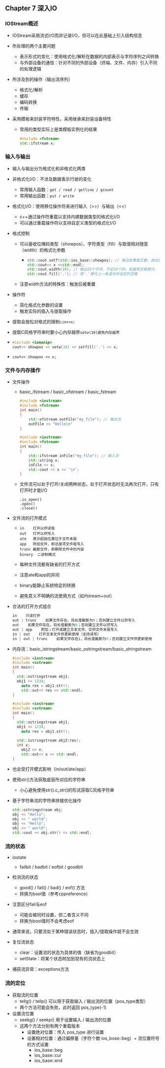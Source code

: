 ## Chapter 7 深入IO

### IOStream概述

- IOStream采用流式I/O而非记录I/O，但可以在此基础上引入结构信息

- 所处理的两个主要问题
  - 表示形式的变化：使用格式化/解析在数据的内部表示与字符序列之间转换
  - 与外部设备的通信：针对不同的外部设备（终端、文件、内存）引入不同的处理逻辑
  
- 所涉及到的操作（输出流序列）
  - 格式化/解析
  - 缓存
  - 编码转换
  - 传输
  
- 采用模板来封装字符特性，采用继承来封装设备特性
  - 常用的类型实际上是类模板实例化的结果
  
    ```c++
    #include <fstream>
    std::ifstream x;
    ```

### 输入与输出

- 输入与输出分为格式化和非格式化两类

- 非格式化I/O：不涉及数据表示行驶的变化

  - 常用输入函数：`get / read / getline / gcount`
  - 常用输出函数：`put / write`

- 格式化I/O：使用移位操作符来进行输入（>>）与输出（<<）

  - c++通过操作符重载以支持内建数据类型的格式化I/O
  - 可以通过重载操作符以支持自定义类型的格式化I/O

- 格式控制

  - 可以接收位掩码类型（showpos）、字符类型（fill）与取值相对随意（width）的格式化参数

    - ```c++
      std::cout.setf(std::ios_base::showpos); // 输出如果是正数，自动加正号
      std::cout<< x <<std::endl;
      std::cout.width(10); // 输出10个字符，不足10个的，前面用空格替代.
      std::cout.fill('.'); // 用'.'替代上一条语句中设定的空格
      ```

  - 注意width方法的特殊性：触发后被重置

- 操作符

  - 简化格式化参数的设置
  - 触发实际的插入与提取操作

- 提取会放松对格式的限制`cin<<x;`

- 提取C风格字符串时要小心内存越界`setw(10)避免内存越界`

- ```c++
  #include <iomanip>
  cout<< showpos << setw(10) << setfill('.') << x;
  ```

- `cout<< showpos << x;`

### 文件与内存操作

- 文件操作

  - basic_ifstream / basic_ofstream / basic_fstream

    ```c++
    #include <iostream>
    #include <fstream>
    int main()
    {
    	std::ofstream outFile("my_file"); // 输出流 
    	outFile << "Hello\n"
    }
    ```

    ```c++
    #include <iostream>
    #include <fstream>
    int main()
    {
    	std::ifstream inFile("my_file"); // 输入流 
    	std::string x;
    	inFile >> x;
    	std::cout << x << '\n';
    }
    ```

  - 文件流可以处于打开/关闭两种状态，处于打开状态时无法再次打开，只有打开时才能I/O

    ```
    .is_open()
    .open()
    .close()
    ```

- 文件流的打开模式

  - ```
    in    打开以供读取
    out   打开以供写入
    ate   表示起始位置位于文件末尾
    app   附加文件，即总是项文件尾写入
    trunc 截断文件，即删除文件中的内容
    binary  二进制模式
    ```

  - 每种文件流都有缺省的打开方式

  - 注意ate和app的异同

  - binary能静止系统特定的转换

  - 避免意义不明确的流使用方式（如ifstream+out） 

- 合法的打开方式组合
  
  ```c++
  in    只读打开
  out | trunc    如果文件存在，将长度截断为0；否则建立文件以供写入
  out    如果文件存在，将长度截断为0；否则建立文件以供写入
  out | app    附加；打开或建立文本文件，仅供文件末尾写入
  in | out    打开文本文件供更新使用（支持读写）
  in | out | trunc    如果文件存在i，将长度截断为0；否则建立文件供更新使用
  ```
  
- 内存流：basic_istringstream/basic_ostringstream/basic_stringstream
  
  ```c++
  #include <iostream>
  #include <sstream>
  int main()
  {
  	std::ostringstream obj1;
  	obj1 << 1234;
      auto res = obj1.str();
      std::out<< res << std::endl;
  }
  ```
  
  ```c++
  #include <iostream>
  #include <sstream>
  int main()
  {
  	std::ostringstream obj1;
  	obj1 << 1234;
      auto res = obj1.str();
      
  	std::istringstream obj2(res);
  	int x;
      obj2 >> x;
      std::out<< x << std::endl;
  }
  ```
  
- 也会受打开模式影响（in/out/ate/app）
  
- 使用str()方法获取底层所对应的字符串
  
  - 小心避免使用str().c_str()的形式获取C风格字符串
  
- 基于字符串流的字符串拼接优化操作
  
  ```c++
  std::ostringstream obj;
  obj << "Hello";
  obj << " world";
  obj << "Hello";
  obj << " world";
  std::cout << obj.str() << std::endl;
  ```
### 流的状态

- iostate
  - failbit / badbit / eofbit / goodbit
- 检测流的状态
  - good() / fail() / bad() / eof() 方法
  - 转换为bool值（参考cppreference）
- 注意区分fail与eof
  - 可能会被同时设置，但二者含义不同
  - 转换为bool值时不会考虑eof
- 通常来说，只要流处于某种错误状态时，插入/提取操作就不会生效

- 复位流状态
  - clear：设置流的状态为具体的值（缺省为goodbit）
  - setState：将某个状态附加到现有的流状态上
- 捕获流异常：exceptions方法

### 流的定位

- 获取流的位置
  - tellg() / tellp() 可以用于获取输入 / 输出流的位置（pos_type类型）
  - 两个方法可能会失败，此时返回 pos_type(-1)
- 设置流位置
  - seekg() / seekp() 用于设置输入 / 输出流的位置
  - 这两个方法分别有两个重载版本
    - 设置绝对位置：传入 pos_type 进行设置
    - 设置相对位置：通过偏移量（字符个数 ios_bose::beg）+ 流位置符号的方式设置
      - ios_base::beg
      - ios_base::cur
      - ios_base::end





  

  

  

  

































